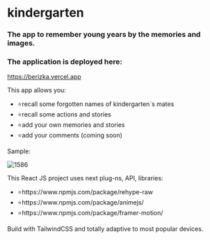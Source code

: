 # kindergarten

### The app to remember young years by the memories and images.

### The application is deployed here:

https://berizka.vercel.app

<p>This app allows you:</p>
<ul>
<li>⭐recall some forgotten names of kindergarten`s mates</li>
<li>⭐recall some actions and stories</li>
<li>⭐add your own memories and stories</li>
<li>⭐add your comments (coming soon)</li>
</ul>

<p>Sample:</p>

![1586](https://github.com/LysenkoDenys/kindergarten/assets/105970854/1bac93c3-953c-4524-9e79-18272733376a)

<p>This React JS project uses next plug-ns, API, libraries:</p>
<ul>
<li>⭐https://www.npmjs.com/package/rehype-raw</li>
<li>⭐https://www.npmjs.com/package/animejs/</li>
<li>⭐https://www.npmjs.com/package/framer-motion/</li>
</ul>

<p>Build with TailwindCSS and totally adaptive to most popular devices.</p>
